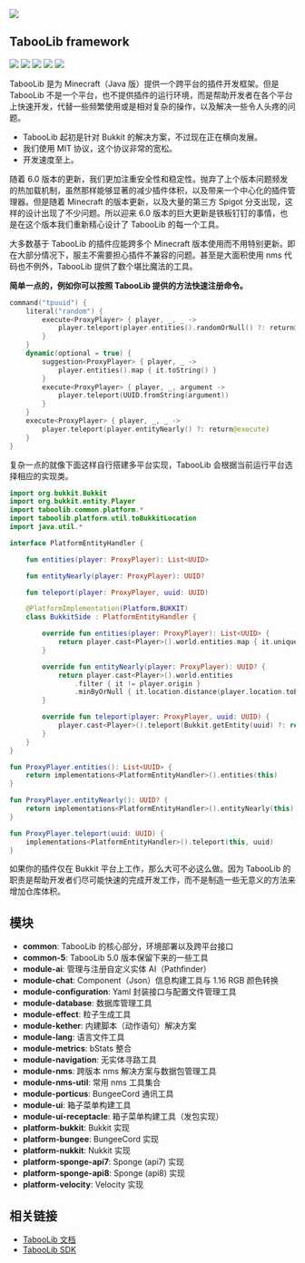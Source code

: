 ![](https://wiki.ptms.ink/images/7/79/禁忌书库LOGO_SMAIL.png)

## TabooLib framework

[![](https://app.codacy.com/project/badge/Grade/3e9c747cd4aa484ab7cd74b7666c4c43)](https://www.codacy.com/gh/TabooLib/TabooLib/dashboard?utm_source=github.com&amp;utm_medium=referral&amp;utm_content=TabooLib/TabooLib&amp;utm_campaign=Badge_Grade)
[![](https://www.codefactor.io/repository/github/taboolib/taboolib/badge)](https://www.codefactor.io/repository/github/taboolib/taboolib)
![](https://img.shields.io/github/contributors/taboolib/taboolib)
![](https://img.shields.io/github/languages/code-size/taboolib/taboolib)
![](https://img.shields.io/github/release/taboolib/taboolib)

TabooLib 是为 Minecraft（Java 版）提供一个跨平台的插件开发框架。但是 TabooLib 不是一个平台，也不提供插件的运行环境，而是帮助开发者在各个平台上快速开发，代替一些频繁使用或是相对复杂的操作，以及解决一些令人头疼的问题。

+ TabooLib 起初是针对 Bukkit 的解决方案，不过现在正在横向发展。
+ 我们使用 MIT 协议，这个协议非常的宽松。
+ 开发速度至上。

随着 6.0 版本的更新，我们更加注重安全性和稳定性。抛弃了上个版本问题频发的热加载机制，虽然那样能够显著的减少插件体积，以及带来一个中心化的插件管理器。但是随着 Minecraft 的版本更新，以及大量的第三方 Spigot 分支出现，这样的设计出现了不少问题。所以迎来 6.0 版本的巨大更新是铁板钉钉的事情，也是在这个版本我们重新精心设计了 TabooLib 的每一个工具。

大多数基于 TabooLib 的插件应能跨多个 Minecraft 版本使用而不用特别更新。即在大部分情况下，服主不需要担心插件不兼容的问题。甚至是大面积使用 nms 代码也不例外，TabooLib 提供了数个堪比魔法的工具。

**简单一点的，例如你可以按照 TabooLib 提供的方法快速注册命令。**

```kotlin
command("tpuuid") {
    literal("random") {
        execute<ProxyPlayer> { player, _, _ ->
            player.teleport(player.entities().randomOrNull() ?: return@execute)
        }
    }
    dynamic(optional = true) {
        suggestion<ProxyPlayer> { player, _ ->
            player.entities().map { it.toString() }
        }
        execute<ProxyPlayer> { player, _, argument ->
            player.teleport(UUID.fromString(argument))
        }
    }
    execute<ProxyPlayer> { player, _, _ ->
        player.teleport(player.entityNearly() ?: return@execute)
    }
}
```

复杂一点的就像下面这样自行搭建多平台实现，TabooLib 会根据当前运行平台选择相应的实现类。

```kotlin
import org.bukkit.Bukkit
import org.bukkit.entity.Player
import taboolib.common.platform.*
import taboolib.platform.util.toBukkitLocation
import java.util.*

interface PlatformEntityHandler {

    fun entities(player: ProxyPlayer): List<UUID>

    fun entityNearly(player: ProxyPlayer): UUID?

    fun teleport(player: ProxyPlayer, uuid: UUID)

    @PlatformImplementation(Platform.BUKKIT)
    class BukkitSide : PlatformEntityHandler {

        override fun entities(player: ProxyPlayer): List<UUID> {
            return player.cast<Player>().world.entities.map { it.uniqueId }
        }

        override fun entityNearly(player: ProxyPlayer): UUID? {
            return player.cast<Player>().world.entities
                .filter { it != player.origin }
                .minByOrNull { it.location.distance(player.location.toBukkitLocation()) }?.uniqueId
        }

        override fun teleport(player: ProxyPlayer, uuid: UUID) {
            player.cast<Player>().teleport(Bukkit.getEntity(uuid) ?: return)
        }
    }
}

fun ProxyPlayer.entities(): List<UUID> {
    return implementations<PlatformEntityHandler>().entities(this)
}

fun ProxyPlayer.entityNearly(): UUID? {
    return implementations<PlatformEntityHandler>().entityNearly(this)
}

fun ProxyPlayer.teleport(uuid: UUID) {
    implementations<PlatformEntityHandler>().teleport(this, uuid)
}
```

如果你的插件仅在 Bukkit 平台上工作，那么大可不必这么做。因为 TabooLib 的职责是帮助开发者们尽可能快速的完成开发工作，而不是制造一些无意义的方法来增加仓库体积。

## 模块

+ __common__: TabooLib 的核心部分，环境部署以及跨平台接口
+ __common-5__: TabooLib 5.0 版本保留下来的一些工具
+ __module-ai__: 管理与注册自定义实体 AI（Pathfinder）
+ __module-chat__: Component（Json）信息构建工具与 1.16 RGB 颜色转换
+ __module-configuration__: Yaml 封装接口与配置文件管理工具
+ __module-database__: 数据库管理工具
+ __module-effect__: 粒子生成工具
+ __module-kether__: 内建脚本（动作语句）解决方案
+ __module-lang__: 语言文件工具
+ __module-metrics__: bStats 整合
+ __module-navigation__: 无实体寻路工具
+ __module-nms__: 跨版本 nms 解决方案与数据包管理工具
+ __module-nms-util__: 常用 nms 工具集合
+ __module-porticus__: BungeeCord 通讯工具
+ __module-ui__: 箱子菜单构建工具
+ __module-ui-receptacle__: 箱子菜单构建工具（发包实现）
+ __platform-bukkit__: Bukkit 实现
+ __platform-bungee__: BungeeCord 实现
+ __platform-nukkit__: Nukkit 实现
+ __platform-sponge-api7__: Sponge (api7) 实现
+ __platform-sponge-api8__: Sponge (api8) 实现
+ __platform-velocity__: Velocity 实现

## 相关链接

+ [TabooLib 文档](https://docs.tabooproject.org)
+ [TabooLib SDK](https://github.com/taboolib/taboolib-sdk)
